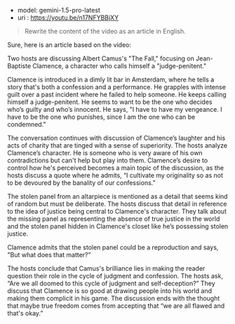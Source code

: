 - model: gemini-1.5-pro-latest
- uri  : https://youtu.be/n17NFYBBjXY

> Rewrite the content of the video as an article in English.

Sure, here is an article based on the video:

Two hosts are discussing Albert Camus's "The Fall," focusing on Jean-Baptiste Clamence, a character who calls himself a "judge-penitent."

Clamence is introduced in a dimly lit bar in Amsterdam, where he tells a story that's both a confession and a performance. He grapples with intense guilt over a past incident where he failed to help someone. He keeps calling himself a judge-penitent. He seems to want to be the one who decides who’s guilty and who’s innocent. He says, "I have to have my vengeance. I have to be the one who punishes, since I am the one who can be condemned."

The conversation continues with discussion of Clamence’s laughter and his acts of charity that are tinged with a sense of superiority. The hosts analyze Clamence’s character. He is someone who is very aware of his own contradictions but can't help but play into them. Clamence’s desire to control how he's perceived becomes a main topic of the discussion, as the hosts discuss a quote where he admits, “I cultivate my originality so as not to be devoured by the banality of our confessions.”

The stolen panel from an altarpiece is mentioned as a detail that seems kind of random but must be deliberate. The hosts discuss that detail in reference to the idea of justice being central to Clamence's character. They talk about the missing panel as representing the absence of true justice in the world and the stolen panel hidden in Clamence's closet like he’s possessing stolen justice.

Clamence admits that the stolen panel could be a reproduction and says, "But what does that matter?” 

The hosts conclude that Camus's brilliance lies in making the reader question their role in the cycle of judgment and confession. The hosts ask, “Are we all doomed to this cycle of judgment and self-deception?”
They discuss that Clamence is so good at drawing people into his world and making them complicit in his game. The discussion ends with the thought that maybe true freedom comes from accepting that “we are all flawed and that's okay.”
